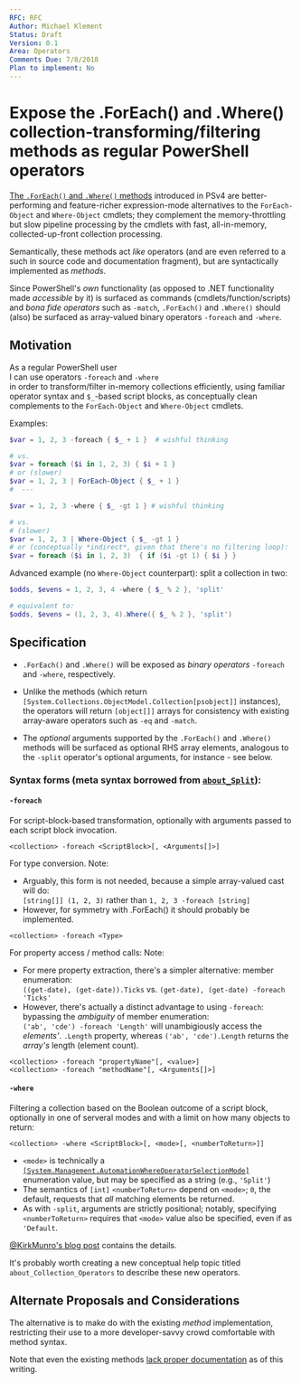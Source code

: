 ```yaml
---
RFC: RFC
Author: Michael Klement
Status: Draft
Version: 0.1
Area: Operators
Comments Due: 7/8/2018
Plan to implement: No
---
```


# Expose the .ForEach() and .Where() collection-transforming/filtering methods as regular PowerShell operators

[The `.ForEach()` and `.Where()` methods](http://www.powershellmagazine.com/2014/10/22/foreach-and-where-magic-methods/) introduced in PSv4 are better-performing and feature-richer expression-mode alternatives to the `ForEach-Object` and `Where-Object` cmdlets; they complement the memory-throttling but slow pipeline processing by the cmdlets with fast, all-in-memory, collected-up-front collection processing.

Semantically, these methods act _like_ operators (and are even referred to a such in source code and documentation fragment), but are syntactically implemented as _methods_.

Since PowerShell's _own_ functionality (as opposed to .NET functionality made _accessible_ by it) is surfaced as commands (cmdlets/function/scripts) and _bona fide operators_ such as `-match`, `.ForEach()` and `.Where()` should (also) be surfaced as array-valued binary operators `-foreach` and `-where`.

## Motivation

As a regular PowerShell user  
I can use operators `-foreach` and `-where`  
in order to transform/filter in-memory collections efficiently, using familiar operator syntax and `$_`-based script blocks, as conceptually clean complements to the `ForEach-Object` and `Where-Object` cmdlets.

Examples:

```powershell
$var = 1, 2, 3 -foreach { $_ + 1 }  # wishful thinking

# vs.
$var = foreach ($i in 1, 2, 3) { $i + 1 }
# or (slower)
$var = 1, 2, 3 | ForEach-Object { $_ + 1 }
#  ---

$var = 1, 2, 3 -where { $_ -gt 1 } # wishful thinking

# vs.
# (slower)
$var = 1, 2, 3 | Where-Object { $_ -gt 1 }
# or (conceptually *indirect*, given that there's no filtering loop):
$var = foreach ($i in 1, 2, 3)  { if ($i -gt 1) { $i } }
```

Advanced example (no `Where-Object` counterpart): split a collection in two:

```powershell
$odds, $evens = 1, 2, 3, 4 -where { $_ % 2 }, 'split'

# equivalent to:
$odds, $evens = (1, 2, 3, 4).Where({ $_ % 2 }, 'split')
```


## Specification

* `.ForEach()` and `.Where()` will be exposed as _binary operators_ `-foreach` and `-where`, respectively.

* Unlike the methods (which return `[System.Collections.ObjectModel.Collection[psobject]]` instances), the operators will return `[object[]]` arrays for consistency with existing array-aware operators such as `-eq` and `-match`.

* The _optional_ arguments supported by the `.ForEach()` and `.Where()` methods will be surfaced as optional RHS array elements, analogous to the `-split` operator's optional arguments, for instance - see below.

### Syntax forms (meta syntax borrowed from [`about_Split`](https://github.com/PowerShell/PowerShell-Docs/blob/staging/reference/6/Microsoft.PowerShell.Core/About/about_Split.md])):

#### `-foreach`

For script-block-based transformation, optionally with arguments passed to each script block invocation.

```none
<collection> -foreach <ScriptBlock>[, <Arguments[]>]
```

For type conversion.
Note: 
 * Arguably, this form is not needed, because a simple array-valued cast will do:  
`[string[]] (1, 2, 3)` rather than `1, 2, 3 -foreach [string]`
 * However, for symmetry with .ForEach() it should probably be implemented.

```none
<collection> -foreach <Type>
```

For property access / method calls:
Note: 
* For mere property extraction, there's a simpler alternative: member enumeration:  
`((get-date), (get-date)).Ticks` vs.  `(get-date), (get-date) -foreach 'Ticks'`
* However, there's actually a distinct advantage to using `-foreach`: bypassing the _ambiguity_ of member enumeration:  
`('ab', 'cde') -foreach 'Length'` will unambigiously access the _elements'_. `.Length` property, 
whereas `('ab', 'cde').Length` returns the _array's_ length (element count).

```none
<collection> -foreach "propertyName"[, <value>]
<collection> -foreach "methodName"[, <Arguments[]>]
```

#### `-where`

Filtering a collection based on the Boolean outcome of a script block, optionally in one of serveral modes and with a limit on how many objects to return:

```none
<collection> -where <ScriptBlock>[, <mode>[, <numberToReturn>]]
```

* `<mode>` is technically a [`[System.Management.AutomationWhereOperatorSelectionMode]`](https://docs.microsoft.com/en-us/dotnet/api/system.management.automation.whereoperatorselectionmode?view=powershellsdk-1.1.0) enumeration value, but may be specified as a string (e.g., `'Split'`)
* The semantics of `[int]` `<numberToReturn>` depend on `<mode>`; `0`, the default, requests that _all_ matching elements be returned.
* As with `-split`, arguments are strictly positional; notably, specifying `<numberToReturn>` requires that `<mode>` value also be specified, even if as `'Default`.

[@KirkMunro's blog post](http://www.powershellmagazine.com/2014/10/22/foreach-and-where-magic-methods/) contains the details.


It's probably worth creating a new conceptual help topic titled `about_Collection_Operators` to describe these new operators.


## Alternate Proposals and Considerations

The alternative is to make do with the existing _method_ implementation, restricting their use to a more developer-savvy crowd comfortable with method syntax.

Note that even the existing methods [lack proper documentation](https://github.com/PowerShell/PowerShell-Docs/issues/2307) as of this writing.

